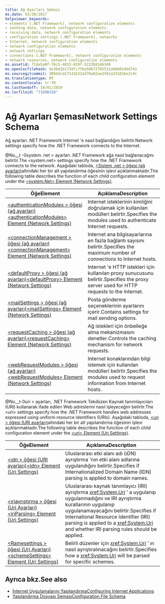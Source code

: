 ```yaml
---
title: Ağ Ayarları Şeması
ms.date: 03/30/2017
helpviewer_keywords:
- elements [.NET Framework], network configuration elements
- sending data, network configuration elements
- receiving data, network configuration elements
- configuration settings [.NET Framework], networks
- Internet, network configuration elements
- network configuration elements
- network settings
- connections [.NET Framework], network configuration elements
- network resources, network configuration elements
ms.assetid: f1de5a0f-76c5-4833-819f-5222b8146340
ms.openlocfilehash: 5e3bd1b1734fc7fba50b72785531a8b001d6d741
ms.sourcegitcommit: 3094dcd17141b32a570a82ae3f62a331616e2c9c
ms.translationtype: MT
ms.contentlocale: tr-TR
ms.lasthandoff: 10/01/2019
ms.locfileid: "71698158"
---
```

# <a name="network-settings-schema"></a><span data-ttu-id="441bc-102">Ağ Ayarları Şeması</span><span class="sxs-lookup"><span data-stu-id="441bc-102">Network Settings Schema</span></span>
<span data-ttu-id="441bc-103">Ağ ayarları .NET Framework Internet 'e nasıl bağlandığını belirtir.</span><span class="sxs-lookup"><span data-stu-id="441bc-103">Network settings specify how the .NET Framework connects to the Internet.</span></span>

<span data-ttu-id="441bc-104">@No__t -0system. net > ayarları .NET Framework ağa nasıl bağlanacağını belirtir.</span><span class="sxs-lookup"><span data-stu-id="441bc-104">The \<system.net> settings specify how the .NET Framework connects to the network.</span></span> <span data-ttu-id="441bc-105">Aşağıdaki tabloda, [\<Sistem .net > öğesi (ağ ayarları)](system-net-element-network-settings.md)altındaki her bir alt yapılandırma öğesinin işlevi açıklanmaktadır.</span><span class="sxs-lookup"><span data-stu-id="441bc-105">The following table describes the function of each child configuration element under the [\<system.Net> Element (Network Settings)](system-net-element-network-settings.md).</span></span>  
  
|<span data-ttu-id="441bc-106">Öğe</span><span class="sxs-lookup"><span data-stu-id="441bc-106">Element</span></span>|<span data-ttu-id="441bc-107">Açıklama</span><span class="sxs-lookup"><span data-stu-id="441bc-107">Description</span></span>|  
|-------------|-----------------|  
|[<span data-ttu-id="441bc-108">\<authenticationModules > öğesi (ağ ayarları)</span><span class="sxs-lookup"><span data-stu-id="441bc-108">\<authenticationModules> Element (Network Settings)</span></span>](authenticationmodules-element-network-settings.md)|<span data-ttu-id="441bc-109">Internet isteklerinin kimliğini doğrulamak için kullanılan modülleri belirtir.</span><span class="sxs-lookup"><span data-stu-id="441bc-109">Specifies the modules used to authenticate Internet requests.</span></span>|  
|[<span data-ttu-id="441bc-110">\<connectionManagement > öğesi (ağ ayarları)</span><span class="sxs-lookup"><span data-stu-id="441bc-110">\<connectionManagement> Element (Network Settings)</span></span>](connectionmanagement-element-network-settings.md)|<span data-ttu-id="441bc-111">Internet ana bilgisayarlarına en fazla bağlantı sayısını belirtir.</span><span class="sxs-lookup"><span data-stu-id="441bc-111">Specifies the maximum number of connections to Internet hosts.</span></span>|  
|[<span data-ttu-id="441bc-112">\<defaultProxy > öğesi (ağ ayarları)</span><span class="sxs-lookup"><span data-stu-id="441bc-112">\<defaultProxy> Element (Network Settings)</span></span>](defaultproxy-element-network-settings.md)|<span data-ttu-id="441bc-113">Internet 'e HTTP istekleri için kullanılan proxy sunucusunu belirtir.</span><span class="sxs-lookup"><span data-stu-id="441bc-113">Specifies the proxy server used for HTTP requests to the Internet.</span></span>|  
|[<span data-ttu-id="441bc-114">\<mailSettings > öğesi (ağ ayarları)</span><span class="sxs-lookup"><span data-stu-id="441bc-114">\<mailSettings> Element (Network Settings)</span></span>](mailsettings-element-network-settings.md)|<span data-ttu-id="441bc-115">Posta gönderme seçeneklerinin ayarlarını içerir.</span><span class="sxs-lookup"><span data-stu-id="441bc-115">Contains settings for mail sending options.</span></span>|  
|[<span data-ttu-id="441bc-116">\<requestCaching > öğesi (ağ ayarları)</span><span class="sxs-lookup"><span data-stu-id="441bc-116">\<requestCaching> Element (Network Settings)</span></span>](requestcaching-element-network-settings.md)|<span data-ttu-id="441bc-117">Ağ istekleri için önbelleğe alma mekanizmasını denetler.</span><span class="sxs-lookup"><span data-stu-id="441bc-117">Controls the caching mechanism for network requests.</span></span>|  
|[<span data-ttu-id="441bc-118">\<webRequestModules > öğesi (ağ ayarları)</span><span class="sxs-lookup"><span data-stu-id="441bc-118">\<webRequestModules> Element (Network Settings)</span></span>](webrequestmodules-element-network-settings.md)|<span data-ttu-id="441bc-119">Internet konaklarından bilgi istemek için kullanılan modülleri belirtir.</span><span class="sxs-lookup"><span data-stu-id="441bc-119">Specifies the modules used to request information from Internet hosts.</span></span>|  
  
<span data-ttu-id="441bc-120">@No__t-0uri > ayarları, .NET Framework Tekdüzen Kaynak tanımlayıcıları (URI) kullanarak ifade edilen Web adreslerini nasıl işleyeceğini belirtir.</span><span class="sxs-lookup"><span data-stu-id="441bc-120">The \<uri> settings specify how the .NET Framework handles web addresses expressed using uniform resource identifiers (URIs).</span></span> <span data-ttu-id="441bc-121">Aşağıdaki tabloda, [\<urı > öğesi (URI ayarları)](uri-element-uri-settings.md)altındaki her bir alt yapılandırma öğesinin işlevi açıklanmaktadır.</span><span class="sxs-lookup"><span data-stu-id="441bc-121">The following table describes the function of each child configuration element under the [\<uri> Element (Uri Settings)](uri-element-uri-settings.md).</span></span>  
  
|<span data-ttu-id="441bc-122">Öğe</span><span class="sxs-lookup"><span data-stu-id="441bc-122">Element</span></span>|<span data-ttu-id="441bc-123">Açıklama</span><span class="sxs-lookup"><span data-stu-id="441bc-123">Description</span></span>|  
|-------------|-----------------|  
|[<span data-ttu-id="441bc-124">\<ıdn > öğesi (URI ayarları)</span><span class="sxs-lookup"><span data-stu-id="441bc-124">\<idn> Element (Uri Settings)</span></span>](idn-element-uri-settings.md)|<span data-ttu-id="441bc-125">Uluslararası etki alanı adı (ıDN) ayrıştırma 'nın etki alanı adlarına uygulandığını belirtir.</span><span class="sxs-lookup"><span data-stu-id="441bc-125">Specifies if Internationalized Domain Name (IDN) parsing is applied to domain names.</span></span>|  
|[<span data-ttu-id="441bc-126">\<ıriayrıştırma > öğesi (Uri Ayarları)</span><span class="sxs-lookup"><span data-stu-id="441bc-126">\<iriParsing> Element (Uri Settings)</span></span>](iriparsing-element-uri-settings.md)|<span data-ttu-id="441bc-127">Uluslararası kaynak tanımlayıcı (IRI) ayrıştırma <xref:System.Uri> ' a uygulanıp uygulanmadığını ve IRI ayrıştırma kurallarının uygulanıp uygulanamayacağını belirtir.</span><span class="sxs-lookup"><span data-stu-id="441bc-127">Specifies if International Resource Identifier (IRI) parsing is applied to a <xref:System.Uri> and whether IRI parsing rules should be applied.</span></span>|  
|[<span data-ttu-id="441bc-128">\<Ramesettings > öğesi (Uri Ayarları)</span><span class="sxs-lookup"><span data-stu-id="441bc-128">\<schemeSettings> Element (Uri Settings)</span></span>](schemesettings-element-uri-settings.md)|<span data-ttu-id="441bc-129">Belirli düzenler için <xref:System.Uri> ' ın nasıl ayrıştıralınacağını belirtir.</span><span class="sxs-lookup"><span data-stu-id="441bc-129">Specifies how a <xref:System.Uri> will be parsed for specific schemes.</span></span>|  
  
## <a name="see-also"></a><span data-ttu-id="441bc-130">Ayrıca bkz.</span><span class="sxs-lookup"><span data-stu-id="441bc-130">See also</span></span>

- [<span data-ttu-id="441bc-131">İnternet Uygulamalarını Yapılandırma</span><span class="sxs-lookup"><span data-stu-id="441bc-131">Configuring Internet Applications</span></span>](../../../network-programming/configuring-internet-applications.md)
- [<span data-ttu-id="441bc-132">Yapılandırma Dosyası Şeması</span><span class="sxs-lookup"><span data-stu-id="441bc-132">Configuration File Schema</span></span>](../index.md)
